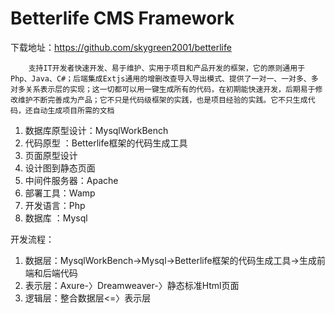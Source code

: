 # Betterlife CMS Framework

下载地址：https://github.com/skygreen2001/betterlife

        支持IT开发者快速开发、易于维护、实用于项目和产品开发的框架，它的原则通用于Php、Java、C#；后端集成Extjs通用的增删改查导入导出模式、提供了一对一、一对多、多对多关系表示层的实现；这一切都可以用一键生成所有的代码，在初期能快速开发，后期易于修改维护不断完善成为产品；它不只是代码级框架的实践，也是项目经验的实践。它不只生成代码，还自动生成项目所需的文档

1. 数据库原型设计：MysqlWorkBench
2. 代码原型      ：Betterlife框架的代码生成工具
3. 页面原型设计
4. 设计图到静态页面
5. 中间件服务器：Apache
6. 部署工具：Wamp
7. 开发语言：Php
8. 数据库  ：Mysql

开发流程：
1. 数据层：MysqlWorkBench->Mysql->Betterlife框架的代码生成工具->生成前端和后端代码
2. 表示层：Axure-〉Dreamweaver-〉静态标准Html页面
3. 逻辑层：整合数据层<=〉表示层




